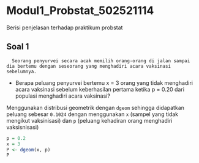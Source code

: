 # Modul1_Probstat_502521114
Berisi penjelasan terhadap praktikum probstat

## Soal 1

```
  Seorang penyurvei secara acak memilih orang-orang di jalan sampai dia bertemu dengan seseorang yang menghadiri acara vaksinasi sebelumnya. 
```
- Berapa peluang penyurvei bertemu x = 3 orang yang tidak menghadiri acara vaksinasi sebelum keberhasilan pertama ketika p = 0.20 dari populasi menghadiri acara vaksinasi?

Menggunakan distribusi geometrik dengan `dgeom` sehingga didapatkan peluang sebesar `0.1024` dengan menggunakan `x` (sampel yang tidak mengikut vaksinisasi) dan `p` (peluang kehadiran orang menghadiri vaksisnisasi)

```r
p = 0.2
x = 3
P <- dgeom(x, p)
P
```

